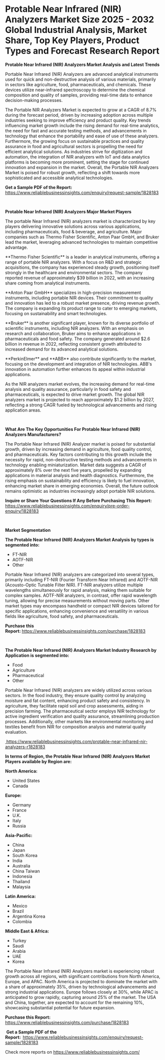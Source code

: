 <p><h1>Protable Near Infrared (NIR) Analyzers Market Size 2025 - 2032 Global Industrial Analysis, Market Share, Top Key Players, Product Types and Forecast Research Report</h1></p><p><strong>Protable Near Infrared (NIR) Analyzers Market Analysis and Latest Trends</strong></p>
<p><p>Portable Near Infrared (NIR) Analyzers are advanced analytical instruments used for quick and non-destructive analysis of various materials, primarily in sectors like agriculture, food, pharmaceuticals, and chemicals. These devices utilize near-infrared spectroscopy to determine the chemical composition and quality of samples, providing real-time data to enhance decision-making processes.</p><p>The Portable NIR Analyzers Market is expected to grow at a CAGR of 8.7% during the forecast period, driven by increasing adoption across multiple industries seeking to improve efficiency and product quality. Key trends influencing market growth include the rising demand for real-time analytics, the need for fast and accurate testing methods, and advancements in technology that enhance the portability and ease of use of these analyzers. Furthermore, the growing focus on sustainable practices and quality assurance in food and agricultural sectors is propelling the need for efficient analytical solutions. As industries strive for digitization and automation, the integration of NIR analyzers with IoT and data analytics platforms is becoming more prominent, setting the stage for continued innovation and expansion in the market. Overall, the Portable NIR Analyzers Market is poised for robust growth, reflecting a shift towards more sophisticated and accessible analytical technologies.</p></p>
<p><strong>Get a Sample PDF of the Report:&nbsp;</strong> <a href="https://www.reliablebusinessinsights.com/enquiry/request-sample/1828183?utm_campaign=2761&utm_medium=2&utm_source=Github&utm_content=ia&utm_term=12042025&utm_id=protable-near-infrared-nir-analyzers">https://www.reliablebusinessinsights.com/enquiry/request-sample/1828183</a></p>
<p>&nbsp;</p>
<p><strong>Protable Near Infrared (NIR) Analyzers Major Market Players</strong></p>
<p><p>The portable Near Infrared (NIR) analyzers market is characterized by key players delivering innovative solutions across various applications, including pharmaceuticals, food & beverage, and agriculture. Major companies such as Thermo Fisher Scientific, Anton Paar GmbH, and Bruker lead the market, leveraging advanced technologies to maintain competitive advantage.</p><p>**Thermo Fisher Scientific** is a leader in analytical instruments, offering a range of portable NIR analyzers. With a focus on R&D and strategic acquisitions, the company has experienced steady growth, positioning itself strongly in the healthcare and environmental sectors. The company reported revenue of approximately $39 billion in 2022, with an increasing share coming from analytical instruments.</p><p>**Anton Paar GmbH** specializes in high-precision measurement instruments, including portable NIR devices. Their commitment to quality and innovation has led to a robust market presence, driving revenue growth. The company is expanding its product range to cater to emerging markets, focusing on sustainability and smart technologies.</p><p>**Bruker** is another significant player, known for its diverse portfolio of scientific instruments, including NIR analyzers. With an emphasis on research and collaboration, Bruker aims to enhance applications in pharmaceuticals and food safety. The company generated around $2.6 billion in revenue in 2022, reflecting consistent growth attributed to increased demand for its advanced analytical solutions.</p><p>**PerkinElmer** and **ABB** also contribute significantly to the market, focusing on the development and integration of NIR technologies. ABB's innovation in automation further enhances its appeal within industrial applications.</p><p>As the NIR analyzers market evolves, the increasing demand for real-time analysis and quality assurance, particularly in food safety and pharmaceuticals, is expected to drive market growth. The global NIR analyzers market is projected to reach approximately $1.2 billion by 2027, reflecting a strong CAGR fueled by technological advancements and rising application areas.</p></p>
<p>&nbsp;</p>
<p><strong>What Are The Key Opportunities For Protable Near Infrared (NIR) Analyzers Manufacturers?</strong></p>
<p><p>The Portable Near Infrared (NIR) Analyzer market is poised for substantial growth, driven by increasing demand in agriculture, food quality control, and pharmaceuticals. Key factors contributing to this growth include the necessity for rapid, non-destructive testing methods and advancements in technology enabling miniaturization. Market data suggests a CAGR of approximately 8% over the next five years, propelled by expanding applications in material analysis and health diagnostics. Furthermore, the rising emphasis on sustainability and efficiency is likely to fuel innovation, enhancing market share in emerging economies. Overall, the future outlook remains optimistic as industries increasingly adopt portable NIR solutions.</p></p>
<p><strong>Inquire or Share Your Questions If Any Before Purchasing This Report:</strong> <a href="https://www.reliablebusinessinsights.com/enquiry/pre-order-enquiry/1828183?utm_campaign=2761&utm_medium=2&utm_source=Github&utm_content=ia&utm_term=12042025&utm_id=protable-near-infrared-nir-analyzers">https://www.reliablebusinessinsights.com/enquiry/pre-order-enquiry/1828183</a></p>
<p>&nbsp;</p>
<p><strong>Market Segmentation</strong></p>
<p><strong>The Protable Near Infrared (NIR) Analyzers Market Analysis by types is segmented into:</strong></p>
<p><ul><li>FT-NIR</li><li>AOTF-NIR</li><li>Other</li></ul></p>
<p><p>Portable Near Infrared (NIR) analyzers are categorized into several types, primarily including FT-NIR (Fourier Transform Near Infrared) and AOTF-NIR (Acousto-Optic Tunable Filter NIR). FT-NIR analyzers utilize multiple wavelengths simultaneously for rapid analysis, making them suitable for complex samples. AOTF-NIR analyzers, in contrast, offer rapid wavelength tuning, allowing for precise measurements without moving parts. Other market types may encompass handheld or compact NIR devices tailored for specific applications, enhancing convenience and versatility in various fields like agriculture, food safety, and pharmaceuticals.</p></p>
<p><strong>Purchase this Report:&nbsp;</strong><a href="https://www.reliablebusinessinsights.com/purchase/1828183?utm_campaign=2761&utm_medium=2&utm_source=Github&utm_content=ia&utm_term=12042025&utm_id=protable-near-infrared-nir-analyzers">https://www.reliablebusinessinsights.com/purchase/1828183</a></p>
<p>&nbsp;</p>
<p><strong>The Protable Near Infrared (NIR) Analyzers Market Industry Research by Application is segmented into:</strong></p>
<p><ul><li>Food</li><li>Agriculture</li><li>Pharmaceutical</li><li>Other</li></ul></p>
<p><p>Portable Near Infrared (NIR) analyzers are widely utilized across various sectors. In the food industry, they ensure quality control by analyzing moisture and fat content, enhancing product safety and consistency. In agriculture, they facilitate rapid soil and crop assessments, aiding in precision farming. The pharmaceutical sector employs NIR technology for active ingredient verification and quality assurance, streamlining production processes. Additionally, other markets like environmental monitoring and textiles benefit from NIR for composition analysis and material quality evaluation.</p></p>
<p><a href="https://www.reliablebusinessinsights.com/protable-near-infrared-nir-analyzers-r1828183?utm_campaign=2761&utm_medium=2&utm_source=Github&utm_content=ia&utm_term=12042025&utm_id=protable-near-infrared-nir-analyzers">&nbsp;https://www.reliablebusinessinsights.com/protable-near-infrared-nir-analyzers-r1828183</a></p>
<p><strong>In terms of Region, the Protable Near Infrared (NIR) Analyzers Market Players available by Region are:</strong></p>
<p>
    <p> <strong> North America: </strong>
        <ul>
            <li>United States</li>
            <li>Canada</li>
        </ul>
        </p> 
    <p> <strong> Europe: </strong>
        <ul>
            <li>Germany</li>
            <li>France</li>
            <li>U.K.</li>
            <li>Italy</li>
            <li>Russia</li>
        </ul>
        </p> 
    <p> <strong> Asia-Pacific: </strong>
        <ul>
            <li>China</li>
            <li>Japan</li>
            <li>South Korea</li>
            <li>India</li>
            <li>Australia</li>
            <li>China Taiwan</li>
            <li>Indonesia</li>
            <li>Thailand</li>
            <li>Malaysia</li>
        </ul>
        </p> 
    <p> <strong> Latin America: </strong>
        <ul>
            <li>Mexico</li>
            <li>Brazil</li>
            <li>Argentina Korea</li>
            <li>Colombia</li>
        </ul>
        </p> 
    <p> <strong> Middle East & Africa: </strong>
        <ul>
            <li>Turkey</li>
            <li>Saudi</li>
            <li>Arabia</li>
            <li>UAE</li>
            <li>Korea</li>
        </ul>
    </p>
    </p>
<p><p>The Portable Near Infrared (NIR) Analyzers market is experiencing robust growth across all regions, with significant contributions from North America, Europe, and APAC. North America is projected to dominate the market with a share of approximately 35%, driven by technological advancements and strong industrial applications. Europe follows closely at 30%, while APAC is anticipated to grow rapidly, capturing around 25% of the market. The USA and China, together, are expected to account for the remaining 10%, showcasing substantial potential for future expansion.</p></p>
<p><strong>Purchase this Report: </strong><a href="https://www.reliablebusinessinsights.com/purchase/1828183?utm_campaign=2761&utm_medium=2&utm_source=Github&utm_content=ia&utm_term=12042025&utm_id=protable-near-infrared-nir-analyzers">https://www.reliablebusinessinsights.com/purchase/1828183</a></p>
<p>&nbsp;<strong>Get a Sample PDF of the Report:&nbsp;&nbsp;</strong><a href="https://www.reliablebusinessinsights.com/enquiry/request-sample/1828183?utm_campaign=2761&utm_medium=2&utm_source=Github&utm_content=ia&utm_term=12042025&utm_id=protable-near-infrared-nir-analyzers">https://www.reliablebusinessinsights.com/enquiry/request-sample/1828183</a></p>
<p><strong></strong></p>
<p>Check more reports on <a href="https://www.reliablebusinessinsights.com/?utm_campaign=2761&utm_medium=2&utm_source=Github&utm_content=ia&utm_term=12042025&utm_id=protable-near-infrared-nir-analyzers">https://www.reliablebusinessinsights.com/</a></p>